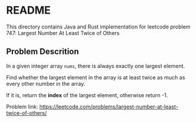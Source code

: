 # README

This directory contains Java and Rust implementation for leetcode problem 747: Largest Number At Least Twice of Others

## Problem Descrition

In a given integer array `nums`, there is always exactly one largest element.

Find whether the largest element in the array is at least twice as much as every other number in the array.

If it is, return the **index** of the largest element, otherwise return -1.
 


Problem link: https://leetcode.com/problems/largest-number-at-least-twice-of-others/
